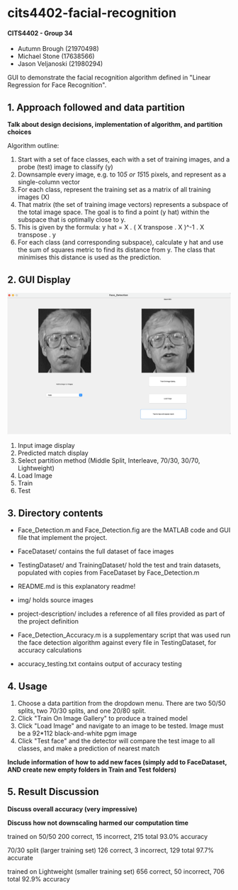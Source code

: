 # cits4402-facial-recognition


#### CITS4402 - Group 34
- Autumn Brough (21970498)
- Michael Stone (17638566)
- Jason Veljanoski (21980294) 

GUI to demonstrate the facial recognition algorithm defined in "Linear Regression for Face Recognition". 

## 1. Approach followed and data partition

**Talk about design decisions, implementation of algorithm, and partition choices**

Algorithm outline:

1. Start with a set of face classes, each with a set of training images, and a probe (test) image to classify (y)
2. Downsample every image, e.g. to 10*5 or 15*15 pixels, and represent as a single-column vector
3. For each class, represent the training set as a matrix of all training images (X)
4. That matrix (the set of training image vectors) represents a subspace of the total image space. The goal is to find a point (y hat) within the subspace that is optimally close to y.
5. This is given by the formula: y hat = X . ( X transpose . X )^-1 . X transpose . y
6. For each class (and corresponding subspace), calculate y hat and use the sum of squares metric to find its distance from y. The class that minimises this distance is used as the prediction.

## 2. GUI Display

<img src="/img/gui.png" alt="gui" style="zoom:50%;" />


1. Input image display
2. Predicted match display
3. Select partition method (Middle Split, Interleave, 70/30, 30/70, Lightweight)
4. Load Image
5. Train
6. Test

## 3. Directory contents

- Face_Detection.m and Face_Detection.fig are the MATLAB code and GUI file that implement the project.
- FaceDataset/ contains the full dataset of face images
- TestingDataset/ and TrainingDataset/ hold the test and train datasets, populated with copies from FaceDataset by Face_Detection.m

- README.md is this explanatory readme!
- img/ holds source images
- project-description/ includes a reference of all files provided as part of the project definition

- Face_Detection_Accuracy.m is a supplementary script that was used run the face detection algorithm against every file in TestingDataset, for accuracy calculations
- accuracy_testing.txt contains output of accuracy testing

##  4. Usage

1. Choose a data partition from the dropdown menu. There are two 50/50 splits, two 70/30 splits, and one 20/80 split.
2. Click "Train On Image Gallery" to produce a trained model
3. Click "Load Image" and navigate to an image to be tested. Image must be a 92*112 black-and-white pgm image
4. Click "Test face" and the detector will compare the test image to all classes, and make a prediction of nearest match


**Include information of how to add new faces (simply add to FaceDataset, AND create new empty folders in Train and Test folders)**

##  5. Result Discussion 

**Discuss overall accuracy (very impressive)**

**Discuss how not downscaling harmed our computation time**

trained on 50/50
200 correct, 15 incorrect, 215 total
93.0% accuracy


70/30 split (larger training set)
126 correct, 3 incorrect, 129 total
97.7% accurate


trained on Lightweight (smaller training set)
656 correct, 50 incorrect, 706 total
92.9% accuracy







